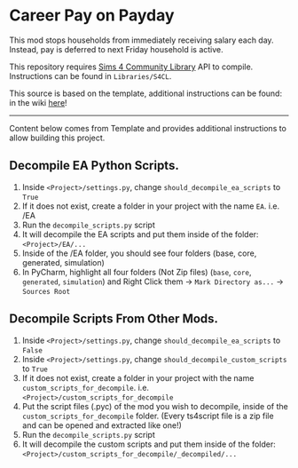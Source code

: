 # Career Pay on Payday

This mod stops households from immediately receiving salary each day. Instead, pay is deferred to next Friday household
is active.

This repository requires [Sims 4 Community Library](https://github.com/ColonolNutty/Sims4CommunityLibrary) API to 
compile. Instructions can be found in `Libraries/S4CL`.

This source is based on the template, additional instructions can be found: in the wiki 
[here](https://github.com/ColonolNutty/s4cl-template-project/wiki/Project-Setup)!

---
Content below comes from Template and provides additional instructions to allow building this project.

## Decompile EA Python Scripts.

1. Inside `<Project>/settings.py`, change `should_decompile_ea_scripts` to `True`
2. If it does not exist, create a folder in your project with the name `EA`. i.e. <Project>/EA
3. Run the `decompile_scripts.py` script
4. It will decompile the EA scripts and put them inside of the folder: `<Project>/EA/...`
5. Inside of the <Project>/EA folder, you should see four folders (base, core, generated, simulation)
6. In PyCharm, highlight all four folders (Not Zip files) (`base`, `core`, `generated`, `simulation`) and Right Click them -> `Mark Directory as...` -> `Sources Root`


## Decompile Scripts From Other Mods.

1. Inside `<Project>/settings.py`, change `should_decompile_ea_scripts` to `False`
2. Inside `<Project>/settings.py`, change `should_decompile_custom_scripts` to `True`
3. If it does not exist, create a folder in your project with the name `custom_scripts_for_decompile`. i.e. `<Project>/custom_scripts_for_decompile`
4. Put the script files (.pyc) of the mod you wish to decompile, inside of the `custom_scripts_for_decompile` folder. (Every ts4script file is a zip file and can be opened and extracted like one!)
5. Run the `decompile_scripts.py` script
6. It will decompile the custom scripts and put them inside of the folder: `<Project>/custom_scripts_for_decompile/_decompiled/...`